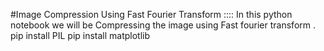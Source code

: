 #Image Compression Using Fast Fourier Transform ::::
In this python notebook we will be Compressing the image using Fast fourier transform .
pip install PIL
pip install matplotlib
